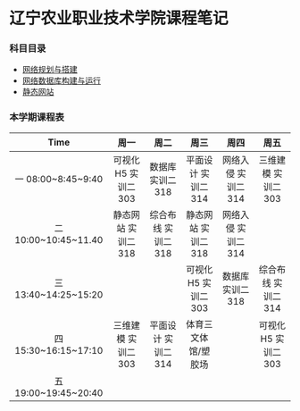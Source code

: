 # 辽宁农业职业技术学院课程笔记

### 科目目录
- [网络规划与搭建](net/README.md)
- [网络数据库构建与运行](tsql/README.md)
- [静态网站](html/README.md)

### 本学期课程表

| Time | 周一 | 周二 | 周三 | 周四 | 周五 |
| :--: |  :--: | :--: | :--: | :--: | :--: |
| 一 08:00~8:45~9:40 | 可视化H5 实训二303 | 数据库 实训二318 | 平面设计 实训二314 | 网络入侵 实训二314 | 三维建模 实训二303 |
| 二 10:00~10:45~11.40 | 静态网站 实训二318 | 综合布线 实训二318 | 静态网站 实训二318 | 网络入侵 实训二314 |  |
| 三 13:40~14:25~15:20 |  |  | 可视化H5 实训二303 | 数据库 实训二318 | 综合布线 实训二314 |
| 四 15:30~16:15~17:10 | 三维建模 实训二303 | 平面设计 实训二314 | 体育三 文体馆/塑胶场 |  | 可视化H5 实训二303 |
| 五 19:00~19:45~20:40 |  |  |  |  |  |
